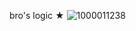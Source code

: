 bro's logic ★
![1000011238](https://github.com/user-attachments/assets/e74d240b-e860-4bf8-9d48-f9423a075bf9)
